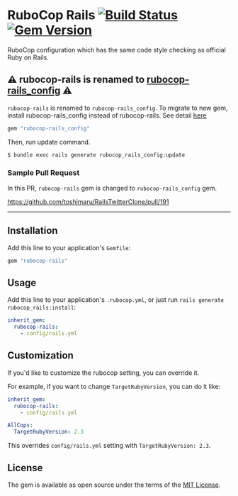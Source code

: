 # RuboCop Rails [![Build Status](https://travis-ci.org/toshimaru/rubocop-rails.svg?branch=master)](https://travis-ci.org/toshimaru/rubocop-rails) [![Gem Version](https://badge.fury.io/rb/rubocop-rails.svg)](https://badge.fury.io/rb/rubocop-rails)

RuboCop configuration which has the same code style checking as official Ruby on Rails.

## :warning: rubocop-rails is renamed to [rubocop-rails_config](https://github.com/toshimaru/rubocop-rails_config) :warning:

`rubocop-rails` is renamed to `rubocop-rails_config`. To migrate to new gem, install rubocop-rails_config instead of rubocop-rails. See detail [here](https://github.com/toshimaru/rubocop-rails/issues/31)

```ruby
gem "rubocop-rails_config"
```

Then, run update command.

```console
$ bundle exec rails generate rubocop_rails_config:update
```

### Sample Pull Request

In this PR, `rubocop-rails` gem is changed to `rubocop-rails_config` gem.

https://github.com/toshimaru/RailsTwitterClone/pull/191

---

## Installation

Add this line to your application's `Gemfile`:

```ruby
gem "rubocop-rails"
```

## Usage

Add this line to your application's `.rubocop.yml`, or just run `rails generate rubocop_rails:install`:

```yml
inherit_gem:
  rubocop-rails:
    - config/rails.yml
```

## Customization

If you'd like to customize the rubocop setting, you can override it.

For example, if you want to change `TargetRubyVersion`, you can do it like:

```yml
inherit_gem:
  rubocop-rails:
    - config/rails.yml

AllCops:
  TargetRubyVersion: 2.3
```

This overrides `config/rails.yml` setting with `TargetRubyVersion: 2.3`.

## License

The gem is available as open source under the terms of the [MIT License](http://opensource.org/licenses/MIT).
